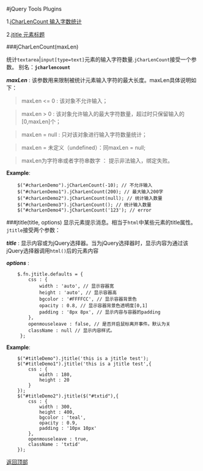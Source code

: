 #<a id='top'>jQuery Tools Plugins</a>

1.[jCharLenCount 输入字数统计](#charlencount)

2.[jtitle 元素标题](#jtitle)


###<a id='charlencount'>jCharLenCount(maxLen)</a>

统计`textarea`|`input[type=text]`元素的输入字符数量.`jCharLenCount`接受一个参数。
别名：**`jcharlencount`**

***maxLen*** : 该参数用来限制被统计元素输入字符的最大长度。maxLen具体说明如下：

> maxLen <= 0 : 该对象不允许输入；

> maxLen > 0 : 该对象允许输入的最大字符数量，超过时只保留输入的[0,maxLen]个；

> maxLen = null : 只对该对象进行输入字符数量统计；

> maxLen = 未定义（undefined）：同maxLen = null;

> maxLen为字符串或者字符串数字 ： 提示非法输入，绑定失败。

**Example**:
        
        $("#charLenDemo").jCharLenCount(-10); // 不允许输入
        $("#charLenDemo1").jCharLenCount(200); // 最大输入200字
        $("#charLenDemo2").jCharLenCount(null); // 统计输入数量
        $("#charLenDemo3").jCharLenCount(); // 统计输入数量
        $("#charLenDemo4").jCharLenCount('123'); // error
        
###<a id='jtitle'>jtitle(title, options)</a>
显示元素提示消息。相当于`html`中某些元素的title属性。`jtitle`接受两个参数：

***title*** : 显示内容或为jQuery选择器。当为jQuery选择器时，显示内容为通过该jQuery选择器调用`html()`后的元素内容

***options*** : 

        $.fn.jtitle.defaults = {
            css : {
                width : 'auto', // 显示容器宽
                height : 'auto', // 显示容器高
                bgcolor : '#FFFFCC', // 显示容器背景色
                opacity : 0.8, // 显示容器背景色透明度[0,1]
                padding : '8px 8px', // 显示内容与容器的padding
            },
            openmouseleave : false, // 是否开启鼠标离开事件。默认为关
            className : null // 显示内容样式。
         };

**Example**:

        $("#titleDemo").jtitle('this is a jtitle test');
        $("#titleDemo1").jtitle('this is a jtitle test',{
            css : {
                width : 180,
                height : 20
            }
        });
        $("#titleDemo2").jtitle($("#txtid"),{
            css : {
                width : 300,
                height : 400,
                bgcolor : 'teal',
                opacity : 0.9,
                padding : '10px 10px'
            },
            openmouseleave : true,
            className : 'txtid'
        });

[返回顶部](#top)